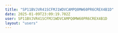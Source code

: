 ```yaml
---
title: "SP11BVJVR41SCFMJ1WDVCAMPQ0MW60PR6CREX4B1D"
date: 2025-01-09T23:09:19.702Z
user: SP11BVJVR41SCFMJ1WDVCAMPQ0MW60PR6CREX4B1D
layout: "users"
---
```

    